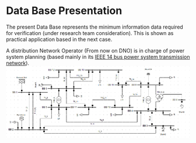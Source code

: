 # Data Base Presentation
The present Data Base represents the minimum information data required for verification (under research team consideration). This is shown as practical application based in the next case.

A distribution Network Operator (From now on DNO) is  in charge of power system planning (based mainly in its [IEEE 14 bus power system transmission network](.//Power%20System%20Data/)).
![IEEE 14 Power System](.//Power%20System%20Data/IEEE14BUSunifilar.PNG)
